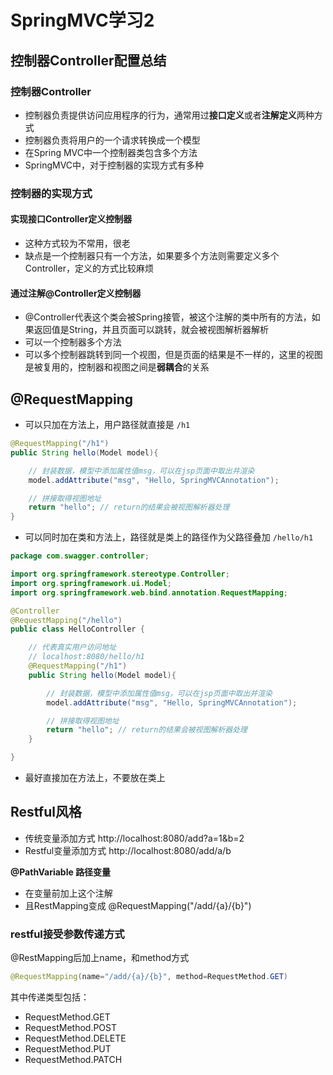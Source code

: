 # SpringMVC学习2



## 控制器Controller配置总结
### 控制器Controller
* 控制器负责提供访问应用程序的行为，通常用过**接口定义**或者**注解定义**两种方式
* 控制器负责将用户的一个请求转换成一个模型
* 在Spring MVC中一个控制器类包含多个方法
* SpringMVC中，对于控制器的实现方式有多种

### 控制器的实现方式
#### 实现接口Controller定义控制器
* 这种方式较为不常用，很老
* 缺点是一个控制器只有一个方法，如果要多个方法则需要定义多个Controller，定义的方式比较麻烦

#### 通过注解@Controller定义控制器
* @Controller代表这个类会被Spring接管，被这个注解的类中所有的方法，如果返回值是String，并且页面可以跳转，就会被视图解析器解析
* 可以一个控制器多个方法 
* 可以多个控制器跳转到同一个视图，但是页面的结果是不一样的，这里的视图是被复用的，控制器和视图之间是**弱耦合**的关系

## @RequestMapping
* 可以只加在方法上，用户路径就直接是 `/h1`
```Java
@RequestMapping("/h1")
public String hello(Model model){

    // 封装数据，模型中添加属性值msg，可以在jsp页面中取出并渲染
    model.addAttribute("msg", "Hello, SpringMVCAnnotation");

    // 拼接取得视图地址
    return "hello"; // return的结果会被视图解析器处理
}
```
* 可以同时加在类和方法上，路径就是类上的路径作为父路径叠加 `/hello/h1`
```Java
package com.swagger.controller;

import org.springframework.stereotype.Controller;
import org.springframework.ui.Model;
import org.springframework.web.bind.annotation.RequestMapping;

@Controller
@RequestMapping("/hello")
public class HelloController {

    // 代表真实用户访问地址
    // localhost:8080/hello/h1
    @RequestMapping("/h1")
    public String hello(Model model){

        // 封装数据，模型中添加属性值msg，可以在jsp页面中取出并渲染
        model.addAttribute("msg", "Hello, SpringMVCAnnotation");

        // 拼接取得视图地址
        return "hello"; // return的结果会被视图解析器处理
    }

}
```
* 最好直接加在方法上，不要放在类上 

## Restful风格
* 传统变量添加方式 http://localhost:8080/add?a=1&b=2
* Restful变量添加方式 http://localhost:8080/add/a/b

**@PathVariable 路径变量**  
* 在变量前加上这个注解
* 且RestMapping变成 @RequestMapping("/add/{a}/{b}")

### restful接受参数传递方式
@RestMapping后加上name，和method方式  
```Java
@RequestMapping(name="/add/{a}/{b}", method=RequestMethod.GET)
```
其中传递类型包括：  
* RequestMethod.GET
* RequestMethod.POST
* RequestMethod.DELETE
* RequestMethod.PUT
* RequestMethod.PATCH










